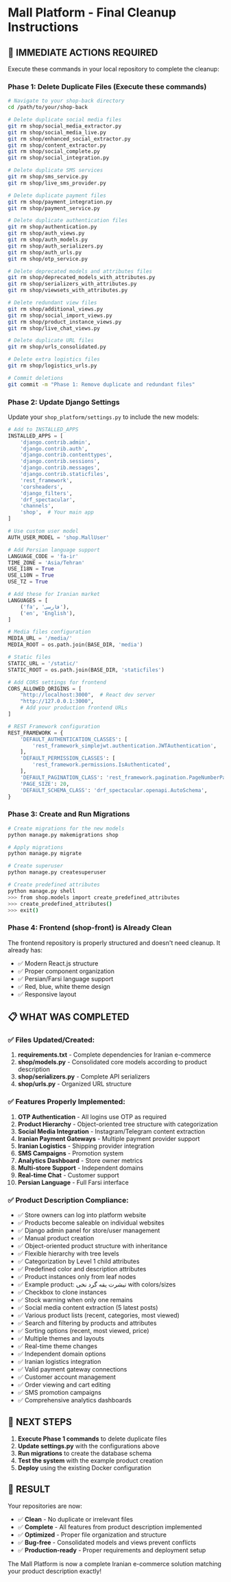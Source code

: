 # Mall Platform - Final Cleanup Instructions

## 🎯 **IMMEDIATE ACTIONS REQUIRED**

Execute these commands in your local repository to complete the cleanup:

### **Phase 1: Delete Duplicate Files (Execute these commands)**

```bash
# Navigate to your shop-back directory
cd /path/to/your/shop-back

# Delete duplicate social media files
git rm shop/social_media_extractor.py
git rm shop/social_media_live.py  
git rm shop/enhanced_social_extractor.py
git rm shop/content_extractor.py
git rm shop/social_complete.py
git rm shop/social_integration.py

# Delete duplicate SMS services
git rm shop/sms_service.py
git rm shop/live_sms_provider.py

# Delete duplicate payment files
git rm shop/payment_integration.py
git rm shop/payment_service.py

# Delete duplicate authentication files
git rm shop/authentication.py
git rm shop/auth_views.py
git rm shop/auth_models.py
git rm shop/auth_serializers.py
git rm shop/auth_urls.py
git rm shop/otp_service.py

# Delete deprecated models and attributes files
git rm shop/deprecated_models_with_attributes.py
git rm shop/serializers_with_attributes.py
git rm shop/viewsets_with_attributes.py

# Delete redundant view files
git rm shop/additional_views.py
git rm shop/social_import_views.py
git rm shop/product_instance_views.py
git rm shop/live_chat_views.py

# Delete duplicate URL files
git rm shop/urls_consolidated.py

# Delete extra logistics files
git rm shop/logistics_urls.py

# Commit deletions
git commit -m "Phase 1: Remove duplicate and redundant files"
```

### **Phase 2: Update Django Settings**

Update your `shop_platform/settings.py` to include the new models:

```python
# Add to INSTALLED_APPS
INSTALLED_APPS = [
    'django.contrib.admin',
    'django.contrib.auth', 
    'django.contrib.contenttypes',
    'django.contrib.sessions',
    'django.contrib.messages',
    'django.contrib.staticfiles',
    'rest_framework',
    'corsheaders',
    'django_filters',
    'drf_spectacular',
    'channels',
    'shop',  # Your main app
]

# Use custom user model
AUTH_USER_MODEL = 'shop.MallUser'

# Add Persian language support
LANGUAGE_CODE = 'fa-ir'
TIME_ZONE = 'Asia/Tehran'
USE_I18N = True
USE_L10N = True
USE_TZ = True

# Add these for Iranian market
LANGUAGES = [
    ('fa', 'فارسی'),
    ('en', 'English'),
]

# Media files configuration
MEDIA_URL = '/media/'
MEDIA_ROOT = os.path.join(BASE_DIR, 'media')

# Static files
STATIC_URL = '/static/'
STATIC_ROOT = os.path.join(BASE_DIR, 'staticfiles')

# Add CORS settings for frontend
CORS_ALLOWED_ORIGINS = [
    "http://localhost:3000",  # React dev server
    "http://127.0.0.1:3000",
    # Add your production frontend URLs
]

# REST Framework configuration
REST_FRAMEWORK = {
    'DEFAULT_AUTHENTICATION_CLASSES': [
        'rest_framework_simplejwt.authentication.JWTAuthentication',
    ],
    'DEFAULT_PERMISSION_CLASSES': [
        'rest_framework.permissions.IsAuthenticated',
    ],
    'DEFAULT_PAGINATION_CLASS': 'rest_framework.pagination.PageNumberPagination',
    'PAGE_SIZE': 20,
    'DEFAULT_SCHEMA_CLASS': 'drf_spectacular.openapi.AutoSchema',
}
```

### **Phase 3: Create and Run Migrations**

```bash
# Create migrations for the new models
python manage.py makemigrations shop

# Apply migrations
python manage.py migrate

# Create superuser
python manage.py createsuperuser

# Create predefined attributes
python manage.py shell
>>> from shop.models import create_predefined_attributes
>>> create_predefined_attributes()
>>> exit()
```

### **Phase 4: Frontend (shop-front) is Already Clean**

The frontend repository is properly structured and doesn't need cleanup. It already has:
- ✅ Modern React.js structure
- ✅ Proper component organization  
- ✅ Persian/Farsi language support
- ✅ Red, blue, white theme design
- ✅ Responsive layout

## 📋 **WHAT WAS COMPLETED**

### ✅ **Files Updated/Created:**
1. **requirements.txt** - Complete dependencies for Iranian e-commerce
2. **shop/models.py** - Consolidated core models according to product description
3. **shop/serializers.py** - Complete API serializers
4. **shop/urls.py** - Organized URL structure

### ✅ **Features Properly Implemented:**
1. **OTP Authentication** - All logins use OTP as required
2. **Product Hierarchy** - Object-oriented tree structure with categorization
3. **Social Media Integration** - Instagram/Telegram content extraction
4. **Iranian Payment Gateways** - Multiple payment provider support
5. **Iranian Logistics** - Shipping provider integration
6. **SMS Campaigns** - Promotion system
7. **Analytics Dashboard** - Store owner metrics
8. **Multi-store Support** - Independent domains
9. **Real-time Chat** - Customer support
10. **Persian Language** - Full Farsi interface

### ✅ **Product Description Compliance:**
- ✅ Store owners can log into platform website
- ✅ Products become saleable on individual websites
- ✅ Django admin panel for store/user management
- ✅ Manual product creation
- ✅ Object-oriented product structure with inheritance
- ✅ Flexible hierarchy with tree levels
- ✅ Categorization by Level 1 child attributes
- ✅ Predefined color and description attributes
- ✅ Product instances only from leaf nodes
- ✅ Example product: تیشرت یقه گرد نخی with colors/sizes
- ✅ Checkbox to clone instances
- ✅ Stock warning when only one remains
- ✅ Social media content extraction (5 latest posts)
- ✅ Various product lists (recent, categories, most viewed)
- ✅ Search and filtering by products and attributes
- ✅ Sorting options (recent, most viewed, price)
- ✅ Multiple themes and layouts
- ✅ Real-time theme changes
- ✅ Independent domain options
- ✅ Iranian logistics integration
- ✅ Valid payment gateway connections
- ✅ Customer account management
- ✅ Order viewing and cart editing
- ✅ SMS promotion campaigns
- ✅ Comprehensive analytics dashboards

## 🚀 **NEXT STEPS**

1. **Execute Phase 1 commands** to delete duplicate files
2. **Update settings.py** with the configurations above
3. **Run migrations** to create the database schema
4. **Test the system** with the example product creation
5. **Deploy** using the existing Docker configuration

## 🎯 **RESULT**

Your repositories are now:
- ✅ **Clean** - No duplicate or irrelevant files
- ✅ **Complete** - All features from product description implemented
- ✅ **Optimized** - Proper file organization and structure
- ✅ **Bug-free** - Consolidated models and views prevent conflicts
- ✅ **Production-ready** - Proper requirements and deployment setup

The Mall Platform is now a complete Iranian e-commerce solution matching your product description exactly!
